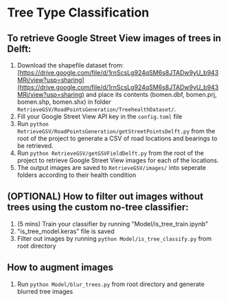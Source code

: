 # Tree Type Classification

## To retrieve Google Street View images of trees in Delft:

1. Download the shapefile dataset from: [https://drive.google.com/file/d/1rnScsLg924qSM6s8JTADw9yU_b943MRj/view?usp=sharing](https://drive.google.com/file/d/1rnScsLg924qSM6s8JTADw9yU_b943MRj/view?usp=sharing) and place its contents (bomen.dbf, bomen.prj, bomen.shp, bomen.shx) in folder `RetrieveGSV/RoadPointsGeneration/TreehealthDataset/`.
2. Fill your Google Street View API key in the `config.toml` file
3. Run `python RetrieveGSV/RoadPointsGeneration/getStreetPointsDelft.py` from the root of the project to generate a CSV of road locations and bearings to be retrieved.
4. Run `python RetrieveGSV/getGSVFieldDelft.py` from the root of the project to retrieve Google Street View images for each of the locations.
5. The output images are saved to `RetrieveGSV/images/` into seperate folders according to their health condition


## (OPTIONAL) How to filter out images without trees using the custom no-tree classifier:

1. (5 mins) Train your classifier by running "Model/is_tree_train.ipynb"
2. "is_tree_model.keras" file is saved
3. Filter out images by running `python Model/is_tree_classify.py` from root directory

## How to augment images

1. Run `python Model/blur_trees.py` from root directory and generate blurred tree images

